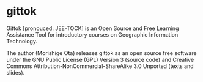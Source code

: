 gittok
======

Gittok [pronouced: JEE-TOCK]  is an Open Source and Free Learning Assistance Tool for introductory courses on Geographic Information Technology. 

The author (Morishige Ota) releases gittok as an open source free software under the GNU Public License (GPL) Version 3 (source code) and Creative Commons Attribution-NonCommercial-ShareAlike 3.0 Unported (texts and slides).